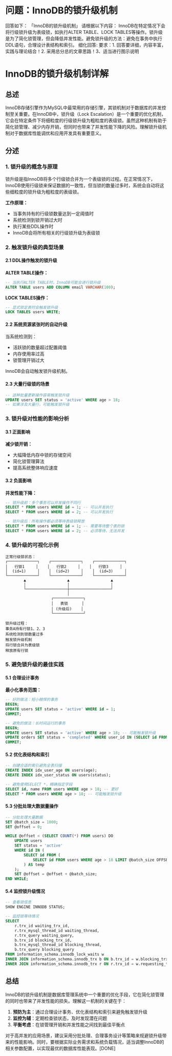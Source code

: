 # 问题：InnoDB的锁升级机制
回答如下：
「InnoDB的锁升级机制」 请根据以下内容：
InnoDB在特定情况下会将行级锁升级为表级锁，如执行ALTER TABLE、LOCK TABLES等操作。锁升级是为了简化锁管理，但会降低并发性能。避免锁升级的方法：避免在事务中执行DDL语句，合理设计表结构和索引。
 细化回答: 
 要求：1. 回答要详细，内容丰富，实践与理论结合！2. 采用总分总的文章思路！3、适当进行图示说明
# InnoDB的锁升级机制详解

## 总述

InnoDB存储引擎作为MySQL中最常用的存储引擎，其锁机制对于数据库的并发控制至关重要。在InnoDB中，锁升级（Lock Escalation）是一个重要的优化机制，它会在特定条件下将细粒度的行级锁升级为粗粒度的表级锁。虽然这种机制有助于简化锁管理、减少内存开销，但同时也带来了并发性能下降的风险。理解锁升级机制对于数据库性能调优和应用开发具有重要意义。

## 分述

### 1. 锁升级的概念与原理

锁升级是指InnoDB将多个行级锁合并为一个表级锁的过程。在正常情况下，InnoDB使用行级锁来保证数据的一致性，但当锁的数量过多时，系统会自动将这些细粒度的锁升级为粗粒度的表级锁。

**工作原理：**
- 当事务持有的行级锁数量达到一定阈值时
- 系统检测到锁开销过大时
- 执行某些DDL操作时
- InnoDB会将所有相关的行级锁升级为表级锁

### 2. 触发锁升级的典型场景

#### 2.1 DDL操作触发的锁升级

**ALTER TABLE操作：**
```sql
-- 当执行ALTER TABLE时，InnoDB可能会进行锁升级
ALTER TABLE users ADD COLUMN email VARCHAR(100);
```

**LOCK TABLES操作：**
```sql
-- 显式锁定表时会触发锁升级
LOCK TABLES users WRITE;
```

#### 2.2 系统资源紧张时的自动升级

当系统检测到：
- 活跃锁的数量超过配置阈值
- 内存使用率过高
- 锁管理开销过大

InnoDB会自动触发锁升级机制。

#### 2.3 大量行级锁的场景

```sql
-- 这种批量更新操作容易触发锁升级
UPDATE users SET status = 'active' WHERE age > 18;
-- 如果涉及大量行，可能触发锁升级
```

### 3. 锁升级对性能的影响分析

#### 3.1 正面影响

**减少锁开销：**
- 大幅降低内存中锁的存储空间
- 简化锁管理算法
- 提高系统整体响应速度

#### 3.2 负面影响

**并发性能下降：**
```sql
-- 锁升级前：多个事务可以并发操作不同行
SELECT * FROM users WHERE id = 1; -- 可以并发执行
SELECT * FROM users WHERE id = 2; -- 可以并发执行

-- 锁升级后：所有操作都必须等待表级锁释放
SELECT * FROM users WHERE id = 1; -- 需要等待整个表的锁
SELECT * FROM users WHERE id = 2; -- 必须等待，无法并发
```

### 4. 锁升级的可视化示例

```
正常行级锁状态：
┌─────────────┐    ┌─────────────┐    ┌─────────────┐
│   行锁1     │    │   行锁2     │    │   行锁3     │
│  (id=1)     │    │  (id=2)     │    │  (id=3)     │
└─────────────┘    └─────────────┘    └─────────────┘
        ▲                  ▲                  ▲
        │                  │                  │
        └──────────────────┼──────────────────┘
                           │
                    ┌─────────────┐
                    │   表锁      │
                    │ (升级后)    │
                    └─────────────┘

锁升级过程：
事务A持有行锁1、2、3
系统检测到锁数量过多
触发锁升级机制
将行锁合并为表级锁
释放原有行锁
```

### 5. 避免锁升级的最佳实践

#### 5.1 合理设计事务

**最小化事务范围：**
```sql
-- 好的做法：短小精悍的事务
BEGIN;
UPDATE users SET status = 'active' WHERE id = 1;
COMMIT;

-- 避免的做法：长时间运行的事务
BEGIN;
UPDATE users SET status = 'active' WHERE age > 18; -- 可能触发锁升级
UPDATE orders SET status = 'completed' WHERE user_id IN (SELECT id FROM users WHERE age > 18);
COMMIT;
```

#### 5.2 优化表结构和索引

```sql
-- 创建合适的索引避免全表扫描
CREATE INDEX idx_user_age ON users(age);
CREATE INDEX idx_user_status ON users(status);

-- 避免使用SELECT *，精确指定字段
SELECT id, name FROM users WHERE age > 18; -- 更好
SELECT * FROM users WHERE age > 18; -- 可能触发锁升级
```

#### 5.3 分批处理大数据量操作

```sql
-- 分批处理大量数据
SET @batch_size = 1000;
SET @offset = 0;

WHILE @offset < (SELECT COUNT(*) FROM users) DO
    UPDATE users 
    SET status = 'active' 
    WHERE id IN (
        SELECT id FROM (
            SELECT id FROM users WHERE age > 18 LIMIT @batch_size OFFSET @offset
        ) AS temp
    );
    SET @offset = @offset + @batch_size;
END WHILE;
```

#### 5.4 监控锁升级情况

```sql
-- 查看锁信息
SHOW ENGINE INNODB STATUS;

-- 监控锁等待情况
SELECT 
    r.trx_id waiting_trx_id,
    r.trx_mysql_thread_id waiting_thread,
    r.trx_query waiting_query,
    b.trx_id blocking_trx_id,
    b.trx_mysql_thread_id blocking_thread,
    b.trx_query blocking_query
FROM information_schema.innodb_lock_waits w
INNER JOIN information_schema.innodb_trx b ON b.trx_id = w.blocking_trx_id
INNER JOIN information_schema.innodb_trx r ON r.trx_id = w.requesting_trx_id;
```

## 总结

InnoDB的锁升级机制是数据库管理系统中一个重要的优化手段，它在简化锁管理的同时也带来了并发性能的损失。理解这一机制的关键在于：

1. **预防为主**：通过合理设计事务、优化表结构和索引来避免触发锁升级
2. **监控为辅**：定期检查锁状态，及时发现潜在问题
3. **平衡考虑**：在锁管理开销和并发性能之间找到最佳平衡点

对于高并发的应用场景，建议采用分批处理、合理事务设计等策略来规避锁升级带来的性能影响。同时，要根据实际业务需求和系统负载情况，适当调整InnoDB的相关参数配置，以实现最优的数据库性能表现。[DONE]
